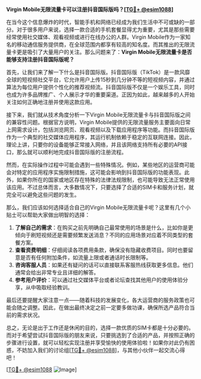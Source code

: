**Virgin Mobile无限流量卡可以注册抖音国际版吗？[[TG💪+ @esim1088](https://t.me/s/esim1088)]**

在当今这个信息爆炸的时代，智能手机和网络已经成为我们生活中不可或缺的一部分。对于很多用户来说，选择一款合适的手机套餐显得尤为重要，尤其是那些需要经常使用社交媒体、观看视频或进行在线办公的人群。Virgin Mobile作为一家知名的移动通信服务提供商，在全球范围内都享有较高的知名度。而其推出的无限流量卡更是吸引了大量用户的关注。那么问题来了：**Virgin Mobile无限流量卡是否能够支持注册抖音国际版呢？**

首先，让我们来了解一下什么是抖音国际版。抖音国际版（TikTok）是一款风靡全球的短视频社交平台，它允许用户上传15秒到几分钟不等的短视频内容，并通过算法为每位用户提供个性化的推荐视频流。抖音国际版不仅是一个娱乐工具，同时也成为许多品牌推广、个人展示才华的重要渠道。正因为如此，越来越多的人开始关注如何正确地注册并使用这款应用。

接下来，我们就从技术角度分析一下Virgin Mobile无限流量卡与抖音国际版之间的兼容性问题。根据官方说明，Virgin Mobile提供的无限流量服务主要面向日常上网需求设计，包括浏览网页、观看视频以及下载应用程序等功能。而抖音国际版作为一个典型的社交媒体应用程序，其运行机制依赖于稳定的互联网连接。因此，理论上讲，只要你的设备能够正常接入网络，并且该网络支持所有必要的API接口，那么就可以顺利地完成抖音国际版的注册流程。

然而，在实际操作过程中可能会遇到一些特殊情况。例如，某些地区的运营商可能会对特定的应用程序实施限制措施，这可能会影响到抖音国际版的功能表现。此外，如果你所在的国家或地区存在特殊的法律法规限制，也可能导致无法正常使用该应用。不过总体而言，大多数情况下，只要选择了合适的SIM卡和服务计划，就完全可以避免这些问题的发生。

那么，我们应该如何选择适合自己的Virgin Mobile无限流量卡呢？这里有几个小贴士可以帮助大家做出明智的选择：

1. **了解自己的需求**：在购买之前先明确自己最常使用的场景是什么，比如你是更倾向于刷短视频还是需要频繁发送消息？不同的应用场景对应着不同类型的套餐方案。
2. **查看资费明细**：仔细阅读各项费用条款，确保没有隐藏收费项目。同时也要留意是否有任何附加条件，如流量上限或者通话时长限制等。
3. **咨询客服人员**：如果还有疑问的话可以直接联系客服热线获取更多信息。他们通常会给出非常专业且详细的解答。
4. **参考用户评价**：可以通过社交媒体平台或者论坛查找其他用户的使用体验分享，从中吸取经验教训。

最后还要提醒大家注意一点——随着科技的发展变化，各大运营商的服务政策也可能会随之调整。因此，在做出最终决定之前一定要多做功课，确保所选产品符合当前的需求状况。

总之，无论是出于工作还是休闲的目的，选择一款优质的SIM卡都是十分必要的。而对于希望尝试抖音国际版的朋友来说，只要挑选到了合适的产品，并按照正确的步骤进行设置，就可以轻松实现注册并享受愉快的使用体验啦！如果你对此仍有困惑，不妨加入我们的讨论组[[TG💪+ @esim1088](https://t.me/s/esim1088)]，与其他小伙伴一起交流心得吧！

[[TG💪+ @esim1088](https://t.me/s/esim1088) ![Image](https://i.postimg.cc/4NQfJmqS/Snipaste-2025-05-13-00-14-12.png)]